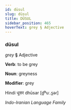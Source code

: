 ```yaml
---
id: düsul
slug: düsul
title: DÜSUL
sidebar_position: 465
hoverText: grey § Adjective
---
```


### düsul

*grey* **§** Adjective

**Verb**: to be grey

**Noun**: greyness

**Modifier**: grey

Hindi धूसर dhūsar [d̪ʱuː.s̪əɾ]

*Indo-Iranian Language Family*